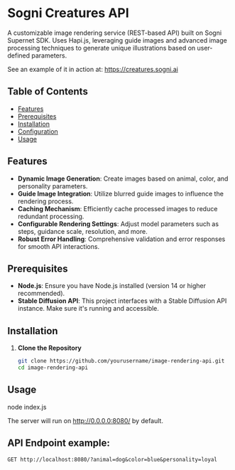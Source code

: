 # Sogni Creatures API

A customizable image rendering service (REST-based API) built on Sogni Supernet SDK. Uses Hapi.js, leveraging guide images and advanced image processing techniques to generate unique illustrations based on user-defined parameters.

See an example of it in action at: https://creatures.sogni.ai

## Table of Contents

- [Features](#features)
- [Prerequisites](#prerequisites)
- [Installation](#installation)
- [Configuration](#configuration)
- [Usage](#usage)

## Features

- **Dynamic Image Generation**: Create images based on animal, color, and personality parameters.
- **Guide Image Integration**: Utilize blurred guide images to influence the rendering process.
- **Caching Mechanism**: Efficiently cache processed images to reduce redundant processing.
- **Configurable Rendering Settings**: Adjust model parameters such as steps, guidance scale, resolution, and more.
- **Robust Error Handling**: Comprehensive validation and error responses for smooth API interactions.

## Prerequisites

- **Node.js**: Ensure you have Node.js installed (version 14 or higher recommended).
- **Stable Diffusion API**: This project interfaces with a Stable Diffusion API instance. Make sure it's running and accessible.

## Installation

1. **Clone the Repository**

   ```bash
   git clone https://github.com/yourusername/image-rendering-api.git
   cd image-rendering-api

## Usage

node index.js

The server will run on http://0.0.0.0:8080/ by default.

## API Endpoint example:

`GET http://localhost:8080/?animal=dog&color=blue&personality=loyal`
